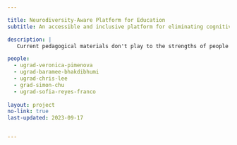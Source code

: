 ```yaml
---

title: Neurodiversity-Aware Platform for Education
subtitle: An accessible and inclusive platform for eliminating cognitive barriers in pedagogical material

description: |
   Current pedagogical materials don't play to the strengths of people with cognitive differences, such as ADHD, dyslexia, and autism, that impose barriers to learning. Our goal is to remove these barriers by creating a new learning platform that alters materials based on one's cognitive style. 

people: 
  - ugrad-veronica-pimenova
  - ugrad-baramee-bhakdibhumi
  - ugrad-chris-lee
  - grad-simon-chu
  - ugrad-sofia-reyes-franco
  
layout: project
no-link: true
last-updated: 2023-09-17


---
```

